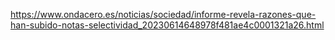 https://www.ondacero.es/noticias/sociedad/informe-revela-razones-que-han-subido-notas-selectividad_20230614648978f481ae4c0001321a26.html

